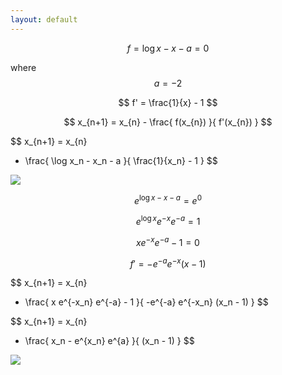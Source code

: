 ```yaml
---
layout: default
---
```


$$
f = \log x - x - a = 0
$$

where $$a=-2$$

$$
f' = \frac{1}{x} - 1
$$

$$
x_{n+1} = x_{n} - \frac{
	f(x_{n})
}{
	f'(x_{n})
}
$$

$$
x_{n+1} = x_{n} 
- \frac{
\log x_n - x_n - a
}{
\frac{1}{x_n} - 1
}
$$

![](plot_01.svg)

$$
e^{\log x - x - a} = e^{0}
$$

$$
e^{\log x} e^{-x} e^{-a} = 1
$$

$$
x e^{-x} e^{-a} - 1 = 0
$$

$$
f' = -e^{-a} e^{-x} (x - 1)
$$

$$
x_{n+1} = x_{n} 
- \frac{
x e^{-x_n} e^{-a} - 1
}{
-e^{-a} e^{-x_n} (x_n - 1)
}
$$

$$
x_{n+1} = x_{n} 
+ \frac{
x_n - e^{x_n} e^{a}
}{
(x_n - 1)
}
$$

![](plot_02.svg)

